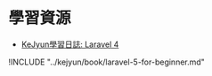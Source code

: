 # 學習資源

* [KeJyun學習日誌: Laravel 4](http://blog.kejyun.com/p/laravel-learning-footprints.html)


!INCLUDE "../kejyun/book/laravel-5-for-beginner.md"
